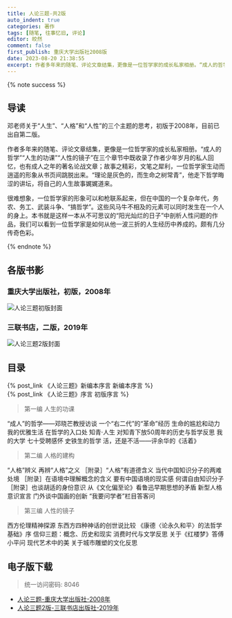 ```yaml
---
title: 人论三题-共2版
auto_indent: true
categories: 著作
tags: [随笔, 往事忆旧, 评论]
editor: 皎然
comment: false
first_publish: 重庆大学出版社2008版
date: 2023-08-20 21:38:55
excerpt: 作者多年来的随笔、评论文章结集，更像是一位哲学家的成长私家相册。“成人的哲学”“人生的功课”“人性的镜子”在三个章节中既收录了作者少年岁月的私人回忆，也有成人之年的著名论战文章；故事之精彩，文笔之犀利，一位哲学家生动而逍遥的形象从书页间跳脱出来。“理论是灰色的，而生命之树常青”，他走下哲学晦涩的讲坛，将自己的人生故事娓娓道来。
---
```

{% note success %}
## 导读
邓老师关于“人生”、“人格”和“人性”的三个主题的思考，初版于2008年，目前已出自第二版。

作者多年来的随笔、评论文章结集，更像是一位哲学家的成长私家相册。“成人的哲学”“人生的功课”“人性的镜子”在三个章节中既收录了作者少年岁月的私人回忆，也有成人之年的著名论战文章；故事之精彩，文笔之犀利，一位哲学家生动而逍遥的形象从书页间跳脱出来。“理论是灰色的，而生命之树常青”，他走下哲学晦涩的讲坛，将自己的人生故事娓娓道来。

很难想象，一位哲学家的形象可以和枪联系起来，但在中国的一个复杂年代，务农、务工、武装斗争、“搞哲学”。这些风马牛不相及的元素可以同时发生在一个人的身上。本书就是这样一本从不可思议的“阳光灿烂的日子”中剖析人性问题的作品，我们可以看到一位哲学家是如何从他一波三折的人生经历中养成的。颇有几分传奇色彩。

{% endnote %}
## 各版书影
### 重庆大学出版社，初版，2008年
![人论三题初版封面](/images/人论三题初版封面.png)
### 三联书店，二版，2019年
![人论三题2版封面](/images/人论三题2版封面.jpg)

## 目录
{% post_link 《人论三题》新编本序言 新编本序言 %}<br/>
{% post_link 《人论三题》序言 初版序言 %}<br/>

> 第一编 人生的功课

“成人”的哲学——邓晓芒教授访谈
一个“右二代”的“革命”经历
生命的尴尬和动力
我的优雅生活
在哲学的入口处
知青·人生
对知青下放50周年的历史与哲学反思
我的大学
七十受聘感怀
史铁生的哲学
活，还是不活——评余华的《活着》

> 第二编 人格的建构

“人格”辨义
再辨“人格”之义
［附录］“人格”有道德含义
当代中国知识分子的两难处境
［附录］在语境中理解概念的含义
要有中国语境的现实感
何谓自由知识分子
［附录］也谈胡适的身份意识
从《文化偏至论》看鲁迅早期思想的矛盾
新型人格意识宣言
门外谈中国画的创新
“我要问学者”栏目答客问

> 第三编 人性的镜子

西方伦理精神探源
东西方四种神话的创世说比较
《康德〈论永久和平〉的法哲学基础》序
信仰三题：概念、历史和现实
消费时代与文学反思
关于《红楼梦》答傅小平问
现代艺术中的美
关于城市雕塑的文化反思

## 电子版下载
> 统一访问密码: 8046

- [人论三题-重庆大学出版社-2008年](https://url92.ctfile.com/f/21466692-922391514-8e981c?p=8046)
- [人论三题2版-三联书店出版社-2019年](https://url92.ctfile.com/f/21466692-922952490-9702cf?p=8046)

